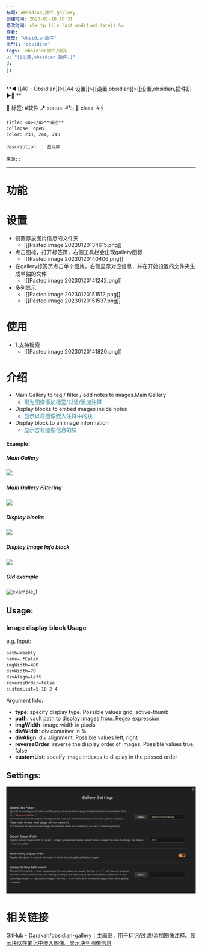 ```yaml
---
标题: obsidian,插件,gallery
创建时间: 2023-01-18 18:31
修改时间: <%+ tp.file.last_modified_date() %>
作者: 
标签: "obsidian插件" 
类型1: "obsidian"
tags:  obsidian插件/浏览
u: "[[设置,obsidian,插件]]"
d:
j: 
---
```


**◀️ [[40 - Obsidian]]>[[44 设置]]>[[设置,obsidian]]>[[设置,obsidian,插件]]| ▶️📎 **  

🧩 标签:  #软件 
🪁 status: #🏷️
🎏 class: #🖇️

```ad-info
title: <u></u>**描述**
collapse: open
color: 233, 244, 240

description :: 图片库

来源:: 

```


---
# 功能

# 设置
- 设置存放图片信息的文件夹
	- ![[Pasted image 20230120134615.png]]
- 点击图标，打开标签页，右侧工具栏会出现gallery图标
	- ![[Pasted image 20230120140406.png]]
- 在gallery标签页点击单个图片，右侧显示对应信息，并在开始设置的文件夹生成单独的文件
	- ![[Pasted image 20230120141242.png]]
- 多列显示
	- ![[Pasted image 20230120151512.png]]
	- ![[Pasted image 20230120151537.png]]
# 使用
- 1.支持检索
	- ![[Pasted image 20230120141820.png]]

# 介绍

-   Main Gallery to tag / filter / add notes to images.Main Gallery
	- <font color="#31859b">可为图像添加标签/过滤/添加注释</font>
-   Display blocks to embed images inside notes
	- <font color="#31859b">显示以将图像嵌入注释中的块</font>
-   Display block to an image information
	- <font color="#31859b">显示含有图像信息的块</font>

#### Example:

##### Main Gallery

![](https://raw.githubusercontent.com/Darakah/obsidian-gallery/main/images/Example_main_gallery_1.gif)

##### Main Gallery Filtering

![](https://raw.githubusercontent.com/Darakah/obsidian-gallery/main/images/Example_main_gallery_2.gif)

##### Display blocks

![](https://raw.githubusercontent.com/Darakah/obsidian-gallery/main/images/Example_Display_Block.gif)

##### Display Image Info block

![](https://raw.githubusercontent.com/Darakah/obsidian-gallery/main/images/Example_Info_Block.gif)

##### Old example

![example_1](https://raw.githubusercontent.com/Darakah/obsidian-gallery/main/images/example_1.png)

## Usage:

### Image display block Usage

e.g. Input:

```
path=Weekly
name=.*Calen
imgWidth=400
divWidth=70
divAlign=left
reverseOrder=false
customList=5 10 2 4
```

Argument Info:

-   **type**: specify display type. Possible values grid, active-thumb
-   **path**: vault path to display images from. Regex expression
-   **imgWidth**: image width in pixels
-   **divWidth**: div container in %
-   **divAlign**: div alignment. Possible values left, right
-   **reverseOrder**: reverse the display order of images. Possible values true, false
-   **customList**: specify image indexes to display in the passed order

## Settings:

![](https://raw.githubusercontent.com/Darakah/obsidian-gallery/main/images/Gallery_Settings.png)

# 相关链接
[GitHub - Darakah/obsidian-gallery：主画廊，用于标记/过滤/添加图像注释。显示块以在笔记中嵌入图像。显示块到图像信息](https://github.com/Darakah/obsidian-gallery)




